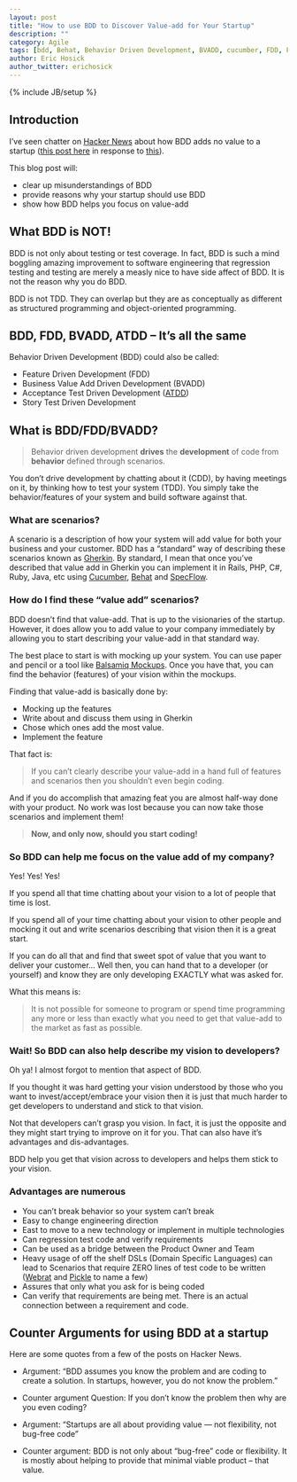 ```yaml
---
layout: post
title: "How to use BDD to Discover Value-add for Your Startup"
description: ""
category: Agile
tags: [bdd, Behat, Behavior Driven Development, BVADD, cucumber, FDD, Feature Driven Development, Gherkin, specflow, tdd, Test Driven Development]
author: Eric Hosick
author_twitter: erichosick
---
```

{% include JB/setup %}

## Introduction

I’ve seen chatter on [Hacker News](http://news.ycombinator.com/) about how BDD adds no value to a startup ([this post here](http://news.ycombinator.com/item?id=2240826) in response to [this](http://news.ycombinator.com/item?id=2240730)).

This blog post will:

* clear up misunderstandings of BDD
* provide reasons why your startup should use BDD
* show how BDD helps you focus on value-add

## What BDD is NOT!

BDD is not only about testing or test coverage. In fact, BDD is such a mind boggling amazing improvement to software engineering that regression testing and testing are merely a measly nice to have side affect of BDD. It is not the reason why you do BDD.

BDD is not TDD. They can overlap but they are as conceptually as different as structured programming and object-oriented programming.

## BDD, FDD, BVADD, ATDD – It’s all the same

Behavior Driven Development (BDD) could also be called:

* Feature Driven Development (FDD)
* Business Value Add Driven Development (BVADD)
* Acceptance Test Driven Development ([ATDD](http://code.google.com/p/robotframework/wiki/ATDDWithRobotFrameworkArticle))
* Story Test Driven Development

## What is BDD/FDD/BVADD?

> Behavior driven development **drives** the **development** of code from **behavior** defined through scenarios.

You don’t drive development by chatting about it (CDD), by having meetings on it, by thinking how to test your system (TDD). You simply take the behavior/features of your system and build software against that.

### What are scenarios?

A scenario is a description of how your system will add value for both your business and your customer. BDD has a “standard” way of describing these scenarios known as [Gherkin](https://github.com/cucumber/cucumber/wiki/gherkin). By standard, I mean that once you’ve described that value add in Gherkin you can implement it in Rails, PHP, C#, Ruby, Java, etc using [Cucumber](http://cukes.info/), [Behat](http://behat.org/) and [SpecFlow](http://www.specflow.org/).

### How do I find these “value add” scenarios?

BDD doesn’t find that value-add. That is up to the visionaries of the startup. However, it does allow you to add value to your company immediately by allowing you to start describing your value-add in that standard way.

The best place to start is with mocking up your system. You can use paper and pencil or a tool like [Balsamiq Mockups](http://balsamiq.com/). Once you have that, you can find the behavior (features) of your vision within the mockups.

Finding that value-add is basically done by:

* Mocking up the features
* Write about and discuss them using in Gherkin
* Chose which ones add the most value.
* Implement the feature

That fact is:

> If you can’t clearly describe your value-add in a hand full of features and scenarios then you shouldn’t even begin coding.

And if you do accomplish that amazing feat you are almost half-way done with your product. No work was lost because you can now take those scenarios and implement them!

> **Now, and only now, should you start coding!**

### So BDD can help me focus on the value add of my company?

Yes! Yes! Yes!

If you spend all that time chatting about your vision to a lot of people that time is lost.

If you spend all of your time chatting about your vision to other people and mocking it out and write scenarios describing that vision then it is a great start.

If you can do all that and find that sweet spot of value that you want to deliver your customer… Well then,  you can hand that to a developer (or yourself) and know they are only developing EXACTLY what was asked for.

What this means is:

> It is not possible for someone to program or spend time programming any more or less than exactly what you need to get that value-add to the market as fast as possible.

### Wait! So BDD can also help describe my vision to developers?

Oh ya! I almost forgot to mention that aspect of BDD.

If you thought it was hard getting your vision understood by those who you want to invest/accept/embrace your vision then it is just that much harder to get developers to understand and stick to that vision.

Not that developers can’t grasp you vision. In fact, it is just the opposite and they might start trying to improve on it for you. That can also have it’s advantages and dis-advantages.

BDD help you get that vision across to developers and helps them stick to your vision.

### Advantages are numerous

* You can’t break behavior so your system can’t break
* Easy to change engineering direction
* East to move to a new technology or implement in multiple technologies
* Can regression test code and verify requirements
* Can be used as a bridge between the Product Owner and Team
* Heavy usage of off the shelf DSLs (Domain Specific Languages) can lead to Scenarios that require ZERO lines of test code to be written ([Webrat](https://github.com/brynary/webrat) and [Pickle](https://github.com/ianwhite/pickle) to name a few)
* Assures that only what you ask for is being coded
* Can verify that requirements are being met. There is an actual connection between a requirement and code.

## Counter Arguments for using BDD at a startup

Here are some quotes from a few of the posts on Hacker News.

* Argument: “BDD assumes you know the problem and are coding to create a solution. In startups, however, you do not know the problem.”
* Counter argument Question: If you don’t know the problem then why are you even coding?

* Argument: “Startups are all about providing value — not flexibility, not bug-free code”
* Counter argument: BDD is not only about “bug-free” code or flexibility. It is mostly about helping to provide that minimal viable product – that value.
